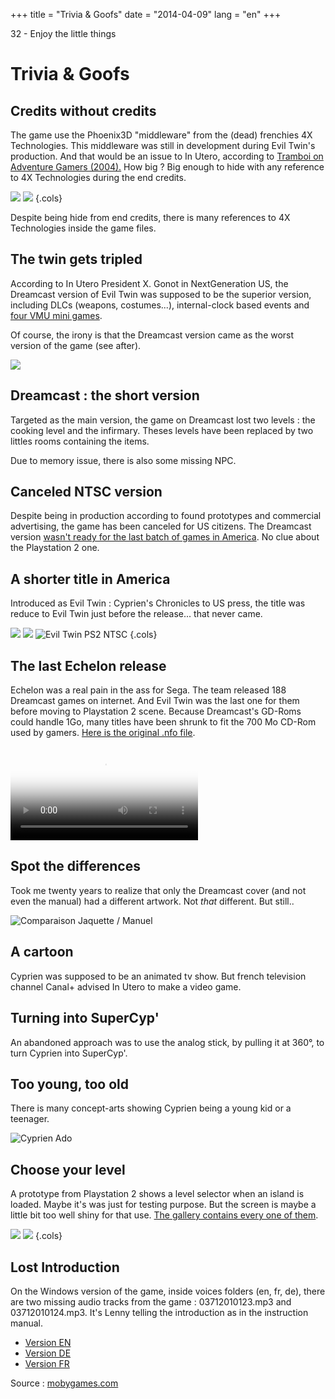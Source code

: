 +++
title = "Trivia & Goofs"
date = "2014-04-09"
lang = "en"
+++

32 - Enjoy the little things

# Trivia & Goofs

## Credits without credits

The game use the Phoenix3D "middleware" from the (dead) frenchies 4X Technologies. This middleware was still in development during Evil Twin's production. And that would be an issue to In Utero, according to [Tramboi on Adventure Gamers (2004).](https://adventuregamers.com/archive/forums/general/5399-evil-twin.html#post_message_89327) How big ? Big enough to hide with any reference to 4X Technologies during the end credits.

[![](/images/Evil_Twin_Credits_0001.jpg)](/images/Evil_Twin_Credits_0001.jpg) [![](/images/Evil_Twin_Credits_0002.jpg)](/images/Evil_Twin_Credits_0002.jpg)
{.cols}

Despite being hide from end credits, there is many references to 4X Technologies inside the game files.

## The twin gets tripled

According to In Utero President X. Gonot in NextGeneration US, the Dreamcast version of Evil Twin was supposed to be the superior version, including DLCs (weapons, costumes...), internal-clock based events and [four VMU mini games](../../evil-twin-1/evil1_vmu/).

Of course, the irony is that the Dreamcast version came as the worst version of the game (see after).

![](/images/NextGeneration_78_Tripled.png)

## Dreamcast : the short version

Targeted as the main version, the game on Dreamcast lost two levels : the cooking level and the infirmary. Theses levels have been replaced by two littles rooms containing the items.

Due to memory issue, there is also some missing NPC.

## Canceled NTSC version

Despite being in production according to found prototypes and commercial advertising, the game has been canceled for US citizens. The Dreamcast version [wasn't ready for the last batch of games in America](https://www.sega-16.com/forum/showthread.php?14670-Why-is-dreamcast-the-worst-console-ever&p=665340&viewfull=1#post665340). No clue about the Playstation 2 one.

## A shorter title in America

Introduced as Evil Twin : Cyprien's Chronicles to US press, the title was reduce to Evil Twin just before the release... that never came.

![](/images/evil_twin_ubisoft_in_utero_w600.jpg)
![](/images/Evil_Twin_Poster_US_w600.jpg)
![Evil Twin PS2 NTSC](/images/Evil_Twin_PS2_NTSC.jpg)
{.cols}

## The last Echelon release

Echelon was a real pain in the ass for Sega. The team released 188 Dreamcast games on internet. And Evil Twin was the last one for them before moving to Playstation 2 scene. Because Dreamcast's GD-Roms could handle 1Go, many titles have been shrunk to fit the 700 Mo CD-Rom used by gamers. [Here is the original .nfo file](/files/e-evil.nfo.txt).

 <video controls="" poster="/medias/videos/Echelon_Cracktro_Evil_Twin.png"><source src="/medias/videos/Echelon_Cracktro_Evil_Twin.mp4" type="video/mp4"> <img src="/medias/videos/Echelon_Cracktro_Evil_Twin.png"></video>

## Spot the differences

Took me twenty years to realize that only the Dreamcast cover (and not even the manual) had a different artwork. Not *that* different. But still..

![Comparaison Jaquette / Manuel](/images/Dreamcast_Illustration.jpg)

## A cartoon

Cyprien was supposed to be an animated tv show. But french television channel Canal+ advised In Utero to make a video game.

## Turning into SuperCyp'

An abandoned approach was to use the analog stick, by pulling it at 360°, to turn Cyprien into SuperCyp'.

## Too young, too old

There is many concept-arts showing Cyprien being a young kid or a teenager.

![Cyprien Ado](/images/cyprien_age_evolution.jpg)

## Choose your level

A prototype from Playstation 2 shows a level selector when an island is loaded. Maybe it's was just for testing purpose. But the screen is maybe a little bit too well shiny for that use. [The gallery contains every one of them](medias/developpement/Levels_Selector/).

![](/medias/developpement/Levels_Selector/Joeys_Island.jpg) ![](/medias/developpement/Levels_Selector/Davids_Island.jpg)
{.cols}

## Lost Introduction

On the Windows version of the game, inside voices folders (en, fr, de), there are two missing audio tracks from the game : 03712010123.mp3 and 03712010124.mp3. It's Lenny telling the introduction as in the instruction manual.

- [Version EN](/files/lenny_bonus_en.zip)
- [Version DE](/files/lenny_bonus_de.zip)
- [Version FR](/files/lenny_bonus_fr.zip)

Source : [mobygames.com](https://www.mobygames.com/game/evil-twin-cypriens-chronicles/trivia)